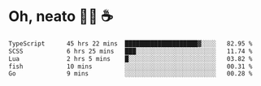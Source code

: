 # Oh, neato 🧑‍💻 ☕

<!--START_SECTION:waka-->

```txt
TypeScript      45 hrs 22 mins  ████████████████████▓░░░░   82.95 %
SCSS            6 hrs 25 mins   ███░░░░░░░░░░░░░░░░░░░░░░   11.74 %
Lua             2 hrs 5 mins    █░░░░░░░░░░░░░░░░░░░░░░░░   03.82 %
fish            10 mins         ░░░░░░░░░░░░░░░░░░░░░░░░░   00.31 %
Go              9 mins          ░░░░░░░░░░░░░░░░░░░░░░░░░   00.28 %
```

<!--END_SECTION:waka-->
